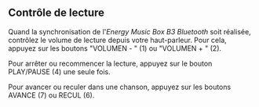 ## Contrôle de lecture

Quand la synchronisation de l'*Energy Music Box B3 Bluetooth* soit réalisée, contrôlez le volume de lecture depuis votre haut-parleur. Pour cela, appuyez sur les boutons "VOLUMEN - " (1) ou "VOLUMEN + " (2).

Pour arrêter ou recommencer la lecture, appuyez sur le bouton PLAY/PAUSE (4) une seule fois.

Pour avancer ou reculer dans une chanson, appuyez sur les boutons AVANCE (7) ou RECUL (6).
